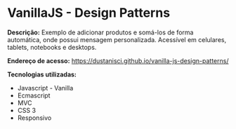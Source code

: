 # VanillaJS - Design Patterns

<b>Descrição:</b> Exemplo de adicionar produtos e somá-los de forma automática, onde possui mensagem personalizada. Acessível em celulares, tablets, notebooks e desktops.

<b>Endereço de acesso:</b> https://dustanisci.github.io/vanilla-js-design-patterns/

<b>Tecnologias utilizadas:</b>
<ul>
  <li>Javascript - Vanilla</li>
  <li>Ecmascript</li>
  <li>MVC</li>
  <li>CSS 3</li>
  <li>Responsivo</li>
</ul>

